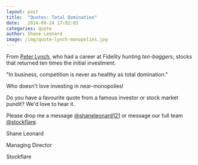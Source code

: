```yaml
---
layout: post
title:  "Quotes: Total Domination"
date:   2014-09-24 17:02:03
categories: quote
author: Shane Leonard
image: /img/quote-lynch-monopolies.jpg
---
```


From [Peter Lynch](http://en.wikipedia.org/wiki/Peter_Lynch), who had a career at Fidelity hunting *ten-baggers*, stocks that returned ten times the initial investment.

"In business, competition is never as healthy as total domination."

Who doesn't love investing in near-monopolies!

Do you have a favourite quote from a famous investor or stock market pundit? We'd love to hear it.

Please drop me a message [@shaneleonard121](https://twitter.com/shaneleonard121) or message our full team [@stockflare](https://twitter.com/stockflare).

Shane Leonard

Managing Director

Stockflare